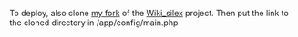 To deploy, also clone [my fork](https://github.ugent.be/davdorpe/Wiki_silex) of the [Wiki_silex](https://github.ugent.be/bedroo/Wiki_silex) project.
Then put the link to the cloned directory in /app/config/main.php
